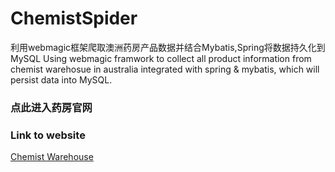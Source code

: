 # ChemistSpider
利用webmagic框架爬取澳洲药房产品数据并结合Mybatis,Spring将数据持久化到MySQL
Using webmagic framwork to collect all product information from chemist warehosue in australia
integrated with spring & mybatis, which will persist data into MySQL.



### 点此进入药房官网
### Link to website
[Chemist Warehouse](https://www.chemistwarehouse.com.au/)


